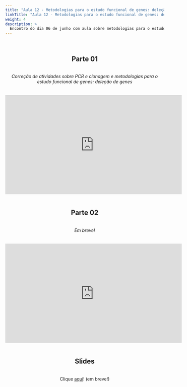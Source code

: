 ```yaml
---
title: "Aula 12 - Metodologias para o estudo funcional de genes: deleção de genes"
linkTitle: "Aula 12 - Metodologias para o estudo funcional de genes: deleção de genes"
weight: 4
description: >
  Encontro do dia 06 de junho com aula sobre metodologias para o estudo funcional de genes: deleção de genes
---
```


<br>
<div align="center">
<h2>Parte 01</h2>
<br>
<i>Correção de atividades sobre PCR e clonagem e metodologias para o estudo funcional de genes: deleção de genes</i>
<br><br><br>
<iframe width="560" height="315" src="https://www.youtube.com/embed/_-RCZC4jT-8" frameborder="0" allow="accelerometer; autoplay; clipboard-write; encrypted-media; gyroscope; picture-in-picture" allowfullscreen></iframe>
<br><br>

<h2>Parte 02</h2>
<br>
<i>Em breve!</i>
<br><br><br>
<iframe width="560" height="315" src="https://www.youtube.com/embed/" frameborder="0" allow="accelerometer; autoplay; clipboard-write; encrypted-media; gyroscope; picture-in-picture" allowfullscreen></iframe>
<br><br>

<h2>Slides</h2>
<br>
Clique <a href="">aqui</a>! (em breve!)
</div>
